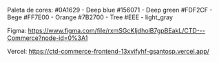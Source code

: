 Paleta de cores:
#0A1629 - Deep blue
#156071 - Deep green
#FDF2CF - Bege
#FF7E00 - Orange
#7B2700 - Tree
#EEE - light_gray

Figma: https://www.figma.com/file/rxmSGcKIjdholB7gpBEakL/CTD---Commerce?node-id=0%3A1

Vercel: https://ctd-commerce-frontend-13xvifyhf-gsantosp.vercel.app/
